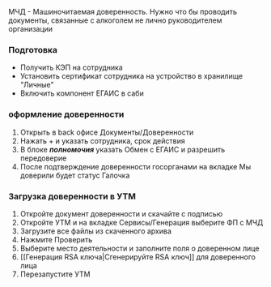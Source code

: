 МЧД - Машиночитаемая доверенность. Нужно  что бы проводить документы, связанные с алкоголем не лично руководителем организации
### Подготовка
- Получить КЭП на сотрудника
- Установить сертификат сотрудника на устройство в хранилище "Личные"
- Включить компонент ЕГАИС в саби

### оформление доверенности
1. Открыть в back офисе Документы/Доверенности
2. Нажать + и указать сотрудника, срок действия
3. В блоке **_полномочия_** указать Обмен с ЕГАИС и разрешить передоверие
4. После подтверждение доверенности госорганами на вкладке Мы доверили будет статус Галочка

### Загрузка доверенности в УТМ
1. Откройте документ доверенности и скачайте с подписью
2. Откройте УТМ и на вкладке Сервисы/Генерация выберите ФП с МЧД
3. Загрузите все файлы из скаченного архива
4. Нажмите Проверить
5. Выберите место деятельности и заполните поля о доверенном лице
6. [[Генерация RSA ключа|Сгенерируйте RSA ключ]] для доверенного лица
7. Перезапустите УТМ

